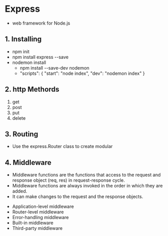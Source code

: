 # Express 
- web framework for Node.js

## 1. Installing
- npm init
- npm install express --save
- nodemon install
    * npm install --save-dev nodemon
    *  "scripts": {
                    "start": "node index",
                    "dev": "nodemon index"
                  }

## 2. http Methords
1. get 
2. post
3. put
4. delete

## 3. Routing
- Use the express.Router class to create modular

## 4. Middleware 
- Middleware functions are the functions that access to the request and response object (req, res) in request-response cycle.
- Middleware functions are always invoked in the order in which they are added.
- It can make changes to the request and the response objects.
* Application-level middleware
* Router-level middleware
* Error-handling middleware
* Built-in middleware
* Third-party middleware
